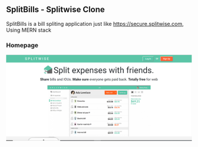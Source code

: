 ## SplitBills - Splitwise Clone
SplitBills is a bill spliting application just like https://secure.splitwise.com, Using MERN stack

### Homepage
![](images/homepage.png)

